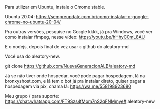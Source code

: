 Para utilizar em Ubuntu, instale o Chrome stable.

Ubuntu 20.04:
https://sempreupdate.com.br/como-instalar-o-google-chrome-no-ubuntu-20-04/

Pra outras versões, pesquise no Google kkkk, já pra Windows, você ver como instalar ffmpeg, nesse vídeo: https://youtu.be/hHhyC0mL8AU

E o nodejs, depois final de vez usar o github do aleatory-md

Você usa do aleatory-new.

git clone https://github.com/NuevaGeneracionALB/aleatory-md



Já se não tiver onde hospedar, você pode pagar hospedagem, lá na bronxyshost.com, e lá tem o bot já pra instalar direto, quiser pagar a hospedagem via pix, chama lá: https://wa.me/558198923680


Meu grupo / para suporte: https://chat.whatsapp.com/FT9Szs4fMom7nS2qFNMmye# aleatory-new
